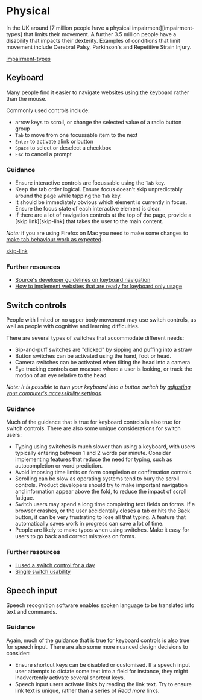 # Physical

In the UK around [7 million people have a physical impairment][impairment-types] that limits their
movement. A further 3.5 million people have a disability that impacts their
dexterity. Examples of conditions that limit movement include Cerebral Palsy,
Parkinson's and Repetitive Strain Injury.

[impairment-types](https://www.gov.uk/government/statistics/family-resources-survey-financial-year-2019-to-2020/family-resources-survey-financial-year-2019-to-2020#impairment-types-reported-by-disabled-people-2017-to-2018-2018-to-2019-and-2019-to-2020-united-kingdom)

## Keyboard

Many people find it easier to navigate websites using the keyboard rather than
the mouse.

Commonly used controls include:

- arrow keys to scroll, or change the selected value of a radio button group
- `Tab` to move from one focussable item to the next
- `Enter` to activate alink or button
- `Space` to select or deselect a checkbox
- `Esc` to cancel a prompt

### Guidance

- Ensure interactive controls are focussable using the `Tab` key.
- Keep the tab order logical. Ensure focus doesn't skip unpredictably around the
  page while tapping the `Tab` key.
- It should be immediately obvious which element is currently in focus. Ensure
  the focus state of each interactive element is clear.
- If there are a lot of navigation controls at the top of the page, provide a
  [skip link][skip-link] that takes the user to the main content.

_Note:_ if you are using Firefox on Mac you need to make some changes to [make tab behaviour work as expected](https://stackoverflow.com/questions/11704828/how-to-allow-keyboard-focus-of-links-in-firefox.).

[skip-link](https://design-system.service.gov.uk/components/skip-link/)

### Further resources

- [Source's developer guidelines on keyboard navigation](https://github.com/guardian/source/blob/main/docs/06-accessibility.md#keyboard-navigation)
- [How to implement websites that are ready for keyboard only usage](https://www.accessibility-developer-guide.com/knowledge/keyboard-only/how-to-implement/)

## Switch controls

People with limited or no upper body movement may use switch controls, as well
as people with cognitive and learning difficulties.

There are several types of switches that accommodate different needs:

- Sip-and-puff switches are "clicked" by sipping and puffing into a straw
- Button switches can be activated using the hand, foot or head.
- Camera switches can be activated when tilting the head into a camera
- Eye tracking controls can measure where a user is looking, or track the motion
  of an eye relative to the head.

_Note: It is possible to turn your keyboard into a button switch by [adjusting
your computer's accessibility settings](https://support.apple.com/en-gb/guide/accessibility-mac/mh43182/mac)._

### Guidance

Much of the guidance that is true for keyboard controls is also true for switch
controls. There are also some unique considerations for switch users:

- Typing using switches is much slower than using a keyboard, with users
  typically entering between 1 and 2 words per minute. Consider implementing
  features that reduce the need for typing, such as autocompletion or word
  prediction.
- Avoid imposing time limits on form completion or confirmation controls.
- Scrolling can be slow as operating systems tend to bury the scroll controls.
  Product developers should try to make important navigation and information
  appear above the fold, to reduce the impact of scroll fatigue.
- Switch users may spend a long time completing text fields on forms. If a
  browser crashes, or the user accidentally closes a tab or hits the Back
  button, it can be very frustrating to lose all that typing. A feature that
  automatically saves work in progress can save a lot of time.
- People are likely to make typos when using switches. Make it easy for users
  to go back and correct mistakes on forms.

### Further resources

- [I used a switch control for a day](https://www.24a11y.com/2018/i-used-a-switch-control-for-a-day/)
- [Single switch usability](https://www.youtube.com/watch?v=UKVgfiIqZUM&t=63s)

## Speech input

Speech recognition software enables spoken language to be translated into text
and commands.

### Guidance

Again, much of the guidance that is true for keyboard controls is also true for
speech input. There are also some more nuanced design decisions to consider:

- Ensure shortcut keys can be disabled or customised. If a speech input user
  attempts to dictate some text into a field for instance, they might
  inadvertently activate several shortcut keys.
- Speech input users activate links by reading the link text. Try to ensure
  link text is unique, rather than a series of _Read more_ links.
